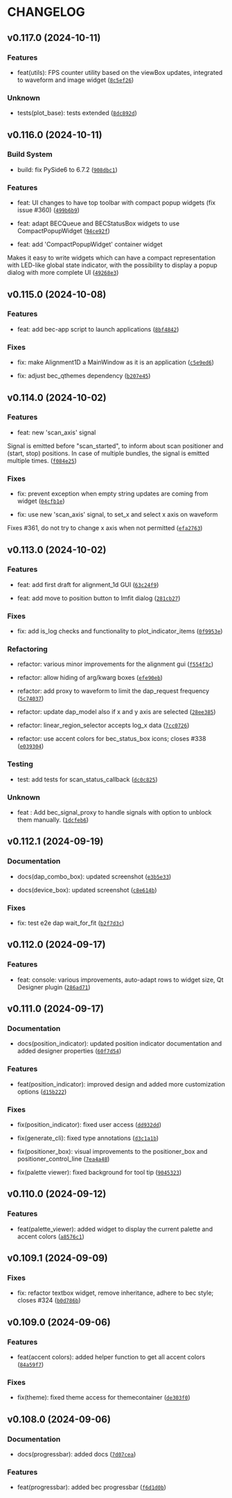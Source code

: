 # CHANGELOG


## v0.117.0 (2024-10-11)

### Features

* feat(utils): FPS counter utility based on the viewBox updates, integrated to waveform and image widget ([`8c5ef26`](https://gitlab.psi.ch/bec/bec_widgets/-/commit/8c5ef268430d5243ac05fcbbdb6b76ad24ac5735))

### Unknown

* tests(plot_base): tests extended ([`8dc892d`](https://gitlab.psi.ch/bec/bec_widgets/-/commit/8dc892df0a47ccbdd812555b7c5775a455a23ede))


## v0.116.0 (2024-10-11)

### Build System

* build: fix PySide6 to 6.7.2 ([`908dbc1`](https://gitlab.psi.ch/bec/bec_widgets/-/commit/908dbc1760da5b323722207163f00850b84fb90b))

### Features

* feat: UI changes to have top toolbar with compact popup widgets (fix issue #360) ([`499b6b9`](https://gitlab.psi.ch/bec/bec_widgets/-/commit/499b6b9a12efd931b5728b519404c41a7e29e4d6))

* feat: adapt BECQueue and BECStatusBox widgets to use CompactPopupWidget ([`94ce92f`](https://gitlab.psi.ch/bec/bec_widgets/-/commit/94ce92f5b054d25ea3bb7976c1f75e14b78b9edc))

* feat: add 'CompactPopupWidget' container widget

Makes it easy to write widgets which can have a compact
representation with LED-like global state indicator,
with the possibility to display a popup dialog with more
complete UI ([`49268e3`](https://gitlab.psi.ch/bec/bec_widgets/-/commit/49268e3829406d70b09e4d88989812f5578e46f4))


## v0.115.0 (2024-10-08)

### Features

* feat: add bec-app script to launch applications ([`8bf4842`](https://gitlab.psi.ch/bec/bec_widgets/-/commit/8bf48427884338672a8e3de3deb20439b0bfdf99))

### Fixes

* fix: make Alignment1D a MainWindow as it is an application ([`c5e9ed6`](https://gitlab.psi.ch/bec/bec_widgets/-/commit/c5e9ed6e422acb908e1ada32822f5d7cc256ade7))

* fix: adjust bec_qthemes dependency ([`b207e45`](https://gitlab.psi.ch/bec/bec_widgets/-/commit/b207e45a67818ee061272ce00a09fe7ea31cd1ba))


## v0.114.0 (2024-10-02)

### Features

* feat: new 'scan_axis' signal

Signal is emitted before "scan_started", to inform about scan positioner
and (start, stop) positions. In case of multiple bundles, the signal
is emitted multiple times. ([`f084e25`](https://gitlab.psi.ch/bec/bec_widgets/-/commit/f084e2514bc9459cccaa951b79044bc25884e738))

### Fixes

* fix: prevent exception when empty string updates are coming from widget ([`04cfb1e`](https://gitlab.psi.ch/bec/bec_widgets/-/commit/04cfb1edf19437d54f07b868bcf3cfc2a35fd3bc))

* fix: use new 'scan_axis' signal, to set_x and select x axis on waveform

Fixes #361, do not try to change x axis when not permitted ([`efa2763`](https://gitlab.psi.ch/bec/bec_widgets/-/commit/efa276358b0f5a45cce9fa84fa5f9aafaf4284f7))


## v0.113.0 (2024-10-02)

### Features

* feat: add first draft for alignment_1d GUI ([`63c24f9`](https://gitlab.psi.ch/bec/bec_widgets/-/commit/63c24f97a355edaa928b6e222909252b276bcada))

* feat: add move to position button to lmfit dialog ([`281cb27`](https://gitlab.psi.ch/bec/bec_widgets/-/commit/281cb27d8b5433e27a7ba0ca0a19e4b45b9c544f))

### Fixes

* fix: add is_log checks and functionality to plot_indicator_items ([`0f9953e`](https://gitlab.psi.ch/bec/bec_widgets/-/commit/0f9953e8fdcf3f9b5a09f994c69edb6b34756df9))

### Refactoring

* refactor: various minor improvements for the alignment gui ([`f554f3c`](https://gitlab.psi.ch/bec/bec_widgets/-/commit/f554f3c1672c4fe32968a5991dc98802556a6f3b))

* refactor: allow hiding of arg/kwarg boxes ([`efe90eb`](https://gitlab.psi.ch/bec/bec_widgets/-/commit/efe90eb163e2123a5b4d0bb59f66025a569336ad))

* refactor: add proxy to waveform to limit the dap_request frequency ([`5c74037`](https://gitlab.psi.ch/bec/bec_widgets/-/commit/5c740371d86d9b1b341bc3c4d8bdf62027aa089b))

* refactor: update dap_model also if x and y axis are selected ([`28ee385`](https://gitlab.psi.ch/bec/bec_widgets/-/commit/28ee3856be2c47a63182b16454ece37a0ec04811))

* refactor: linear_region_selector accepts log_x data ([`7cc0726`](https://gitlab.psi.ch/bec/bec_widgets/-/commit/7cc07263982a171744ff87adb10ea77585764b71))

* refactor: use accent colors for bec_status_box icons; closes #338 ([`e039304`](https://gitlab.psi.ch/bec/bec_widgets/-/commit/e039304fd3ee03dc4a3fa22a69c207139e0c0d28))

### Testing

* test: add tests for scan_status_callback ([`dc0c825`](https://gitlab.psi.ch/bec/bec_widgets/-/commit/dc0c825fd594c093a24543ff803d6c6564010e92))

### Unknown

* feat : Add bec_signal_proxy to handle signals with option to unblock them manually. ([`1dcfeb6`](https://gitlab.psi.ch/bec/bec_widgets/-/commit/1dcfeb6cfce3c69f0c5401731d4d3f9a1981b22e))


## v0.112.1 (2024-09-19)

### Documentation

* docs(dap_combo_box): updated screenshot ([`e3b5e33`](https://gitlab.psi.ch/bec/bec_widgets/-/commit/e3b5e338bfaec276979183fb6d79ab41a7ca21e1))

* docs(device_box): updated screenshot ([`c8e614b`](https://gitlab.psi.ch/bec/bec_widgets/-/commit/c8e614b575b48be788a6389a7aa0cfa033d86ab8))

### Fixes

* fix: test e2e dap wait_for_fit ([`b2f7d3c`](https://gitlab.psi.ch/bec/bec_widgets/-/commit/b2f7d3c5f3f4bf00cc628f788e2c278ebb5688ae))


## v0.112.0 (2024-09-17)

### Features

* feat: console: various improvements, auto-adapt rows to widget size, Qt Designer plugin ([`286ad71`](https://gitlab.psi.ch/bec/bec_widgets/-/commit/286ad7196b0b8562d648fb304eab7d759b6a959b))


## v0.111.0 (2024-09-17)

### Documentation

* docs(position_indicator): updated position indicator documentation and added designer properties ([`60f7d54`](https://gitlab.psi.ch/bec/bec_widgets/-/commit/60f7d54e2b4c3129de6c95729b8b4aea1757174f))

### Features

* feat(position_indicator): improved design and added more customization options ([`d15b222`](https://gitlab.psi.ch/bec/bec_widgets/-/commit/d15b22250fbceb708d89872c0380693e04acb107))

### Fixes

* fix(position_indicator): fixed user access ([`dd932dd`](https://gitlab.psi.ch/bec/bec_widgets/-/commit/dd932dd8f3910ab67ec8403124f4e176d048e542))

* fix(generate_cli): fixed type annotations ([`d3c1a1b`](https://gitlab.psi.ch/bec/bec_widgets/-/commit/d3c1a1b2edcba7afea9d369820fa7974ac29c333))

* fix(positioner_box): visual improvements to the positioner_box and positioner_control_line ([`7ea4a48`](https://gitlab.psi.ch/bec/bec_widgets/-/commit/7ea4a482e7cd9499a7268ac887b345cab01632aa))

* fix(palette viewer): fixed background for tool tip ([`9045323`](https://gitlab.psi.ch/bec/bec_widgets/-/commit/9045323049d2a39c36fc8845f3b2883d6933436b))


## v0.110.0 (2024-09-12)

### Features

* feat(palette_viewer): added widget to display the current palette and accent colors ([`a8576c1`](https://gitlab.psi.ch/bec/bec_widgets/-/commit/a8576c164cad17746ec4fcd5c775fb78f70c055c))


## v0.109.1 (2024-09-09)

### Fixes

* fix: refactor textbox widget, remove inheritance, adhere to bec style; closes #324 ([`b0d786b`](https://gitlab.psi.ch/bec/bec_widgets/-/commit/b0d786b991677c0846a0c6ba3f2252d48d94ccaa))


## v0.109.0 (2024-09-06)

### Features

* feat(accent colors): added helper function to get all accent colors ([`84a59f7`](https://gitlab.psi.ch/bec/bec_widgets/-/commit/84a59f70eed6d8a3c3aeeabc77a5f9ea4e864f61))

### Fixes

* fix(theme): fixed theme access for themecontainer ([`de303f0`](https://gitlab.psi.ch/bec/bec_widgets/-/commit/de303f0227fc9d3a74a0410f1e7999ac5132273c))


## v0.108.0 (2024-09-06)

### Documentation

* docs(progressbar): added docs ([`7d07cea`](https://gitlab.psi.ch/bec/bec_widgets/-/commit/7d07cea946f9c884477b01bebfb60b332ff09e0a))

### Features

* feat(progressbar): added bec progressbar ([`f6d1d0b`](https://gitlab.psi.ch/bec/bec_widgets/-/commit/f6d1d0bbe3ba30a3b7291cd36a1f7f8e6bd5b895))
